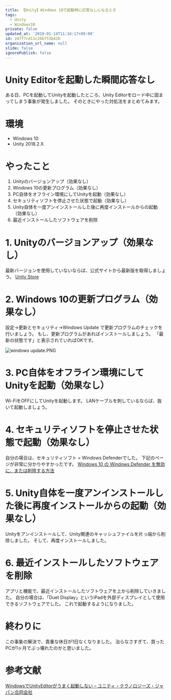 ```yaml
---
title: 【Unity】Windows 10で起動時に応答なしになるとき
tags:
  - Unity
  - Windows10
private: false
updated_at: '2019-01-14T11:34:17+09:00'
id: 247f7cd11c26b753b42b
organization_url_name: null
slide: false
ignorePublish: false
---
```

# Unity Editorを起動した瞬間応答なし

ある日、PCを起動してUnityを起動したところ、Unity Editorをロード中に固まってしまう事象が発生しました。
そのときにやった対処法をまとめてみます。

# 環境
- Windows 10
- Unity 2018.2.X

# やったこと
1. Unityのバージョンアップ（効果なし）
2. Windows 10の更新プログラム（効果なし）
3. PC自体をオフライン環境にしてUnityを起動（効果なし）
4. セキュリティソフトを停止させた状態で起動（効果なし）
5. Unity自体を一度アンインストールした後に再度インストールからの起動（効果なし）
6. 最近インストールしたソフトウェアを削除

# 1. Unityのバージョンアップ（効果なし）

最新バージョンを使用していないならば、公式サイトから最新版を取得しましょう。
[Unity Store](https://store.unity.com/ja)

# 2. Windows 10の更新プログラム（効果なし）

設定→更新とセキュリティ→Windows Update で更新プログラムのチェックを行いましょう。
もし、更新プログラムがあればインストールしましょう。
「最新の状態です」と表示されていればOKです。

![windows update.PNG](https://qiita-image-store.s3.amazonaws.com/0/233011/f75b5bbe-8b68-50e3-f702-b37364916c5b.png)

# 3. PC自体をオフライン環境にしてUnityを起動（効果なし）

Wi-FiをOFFにしてUnityを起動します。
LANケーブルを刺しているならば、抜いて起動しましょう。

# 4. セキュリティソフトを停止させた状態で起動（効果なし）

自分の場合は、セキュリティソフト = Windows Defenderでした。
下記のページが非常に分かりやすかったです。
[Windows 10 の Windows Defender を無効に、または削除する方法](https://support.kaspersky.co.jp/common/windows/13341#block0)

# 5. Unity自体を一度アンインストールした後に再度インストールからの起動（効果なし）

Unityをアンインストールして、Unity関連のキャッシュファイルを片っ端から削除しました。
そして、再度インストールしました。

# 6. 最近インストールしたソフトウェアを削除

アプリと機能で、最近インストールしたソフトウェアを上から削除していきました。
自分の場合は、「Duet Display」というiPadを外部ディスプレイとして使用できるソフトウェアでした。
これで起動するようになりました。

# 終わりに

この事象の解決で、貴重な休日が1日なくなりました。
治らなさすぎて、買ったPCが1ヶ月でぶっ壊れたのかと思いました。

# 参考文献
[WindowsでUnityEditorがうまく起動しない – ユニティ・テクノロジーズ・ジャパン合同会社](https://helpdesk.unity3d.co.jp/hc/ja/articles/219447788-Windows%E3%81%A7UnityEditor%E3%81%8C%E3%81%86%E3%81%BE%E3%81%8F%E8%B5%B7%E5%8B%95%E3%81%97%E3%81%AA%E3%81%84)
